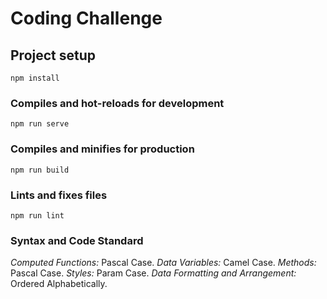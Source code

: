 # Coding Challenge

## Project setup
```
npm install
```

### Compiles and hot-reloads for development
```
npm run serve
```

### Compiles and minifies for production
```
npm run build
```

### Lints and fixes files
```
npm run lint
```

### Syntax and Code Standard
*Computed Functions:* Pascal Case.
*Data Variables:* Camel Case.
*Methods:* Pascal Case.
*Styles:* Param Case.
*Data Formatting and Arrangement:* Ordered Alphabetically.